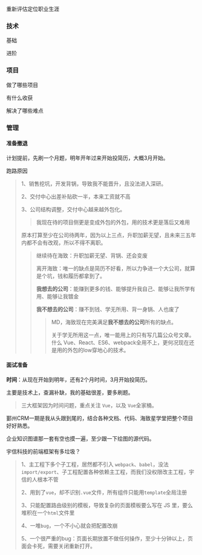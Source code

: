 重新评估定位职业生涯

### 技术

基础

进阶

### 项目

做了哪些项目

有什么收获

解决了哪些难点

### 管理



#### 准备撤退

计划提前，先刷一个月题，明年开年过来开始投简历，大概3月开始。

跑路原因

> 1、销售挖坑，开发背锅，导致我不能晋升，且没法进入深研。
>
> 2、交付中心出差补贴砍一半，本来工资就不高
>
> 3、公司结构调整，交付中心越来越外包化。
>
> > 我现在待的项目侧更是变成外包的外包，用的技术更是落后又难用
>
> 原本打算至少在公司待两年，因为以上三点，升职加薪无望，且未来三五年内都不会有改观，所以不得不离职。
>
> > 继续待在海致：升职加薪无望、背锅、还会变废
> >
> > 离开海致：唯一的缺点是简历不好看，所以力争进一个大公司，就算是个坑，钱和履历都拿到了。
> >
> > **我想去的公司**：能赚到更多的钱、能够提升我自己、能够让我所学有用、能够让我镀金
> >
> > **我不想去的公司**：赚不到钱、学无所用、背一身锅、人也废了
> >
> > > MD，海致现在完美满足**我不想去的公司**所有的缺点。
> > >
> > > 关于学无所用这一点，唯一能用上的只有写几篇公众号文章。什么 Vue、React、ES6、webpack全用不上，更何况现在还是用的外包的low穿地心的技术。

#### 面试准备

**时间**：从现在开始到明年，还有2个月时间，3月开始投简历。

主要是技术上，查漏补缺，我的基础很差，要多刷题。

> 三大框架因为时间问题，重点关注 `Vue`，以及 `Vue`全家桶。

鄞州CRM一期是我从头跟到尾的，结合各种文档、代码、海致星学堂把整个项目好好熟悉。

企业知识图谱那一套有空也摸一遍，至少跟一下绘图的源代码。

宇信科技的前端框架有多垃圾？

> 1、主工程下多个子工程，居然都不引入 `webpack`、`babel`，没法`import/export`、子工程配置各种依赖主工程，而我们没权限改主工程，宇信的人根本不管
>
> 2、用到了`vue`，却不识别`.vue`文件，所有组件只能用`template`全局注册
>
> 3、只能配置路由级别的模板，导致复杂的页面模板要么写在 JS 里，要么堆积在一个`html`文件里
>
> 4、一堆`bug`，一个不小心就会把配置改崩
>
> 5、一个很严重的bug：页面长期放置不做任何操作，至少十分钟以上，页面会卡死，需要关闭重新打开。

